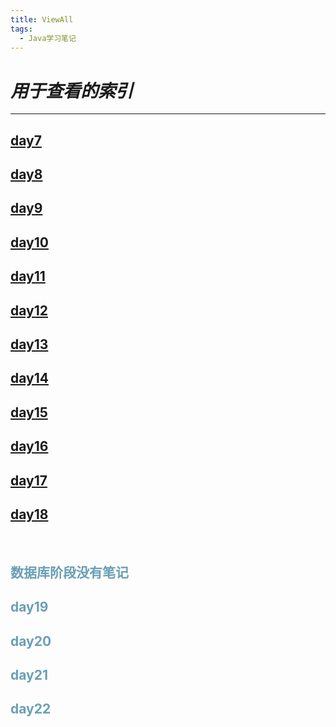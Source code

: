 ```yaml
---
title: ViewAll
tags:
  - Java学习笔记
---
```


# _用于查看的索引_
* * * * * *

## [day7](https://ba1oretto.com/_posts/1970-01-01-day7)  
## [day8](https://ba1oretto.com/_posts/1970-01-01-day8)  
## [day9](https://ba1oretto.com/_posts/1970-01-01-day9)  
## [day10](https://ba1oretto.com/_posts/1970-01-01-day10)  
## [day11](https://ba1oretto.com/_posts/1970-01-01-day11)  
## [day12](https://ba1oretto.com/_posts/1970-01-01-day12)  
## [day13](https://ba1oretto.com/_posts/1970-01-01-day13)  
## [day14](https://ba1oretto.com/_posts/1970-01-01-day14)  
## [day15](https://ba1oretto.com/_posts/1970-01-01-day15)  
## [day16](https://ba1oretto.com/_posts/1970-01-01-day16)  
## [day17](https://ba1oretto.com/_posts/1970-01-01-day17)  
## [day18](https://ba1oretto.com/_posts/1970-01-01-day18)
<br/>

## <font color=6A9FB5> 数据库阶段没有笔记 </font>
## <font color=6A9FB5> day19 </font>
## <font color=6A9FB5> day20 </font>
## <font color=6A9FB5> day21 </font>
## <font color=6A9FB5> day22 </font>